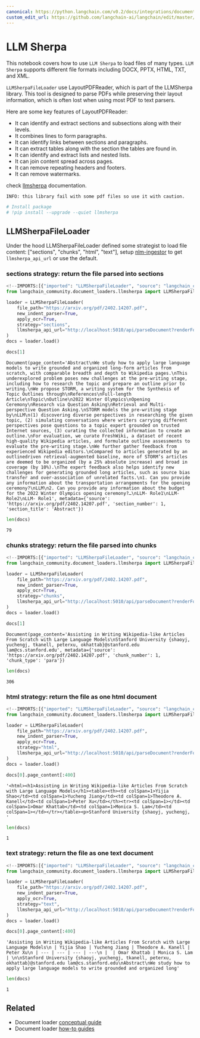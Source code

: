 ```yaml
---
canonical: https://python.langchain.com/v0.2/docs/integrations/document_loaders/llmsherpa/
custom_edit_url: https://github.com/langchain-ai/langchain/edit/master/docs/docs/integrations/document_loaders/llmsherpa.ipynb
---
```


# LLM Sherpa

This notebook covers how to use `LLM Sherpa` to load files of many types. `LLM Sherpa` supports different file formats including DOCX, PPTX, HTML, TXT, and XML.

`LLMSherpaFileLoader` use LayoutPDFReader, which is part of the LLMSherpa library. This tool is designed to parse PDFs while preserving their layout information, which is often lost when using most PDF to text parsers.

Here are some key features of LayoutPDFReader:

* It can identify and extract sections and subsections along with their levels.
* It combines lines to form paragraphs.
* It can identify links between sections and paragraphs.
* It can extract tables along with the section the tables are found in.
* It can identify and extract lists and nested lists.
* It can join content spread across pages.
* It can remove repeating headers and footers.
* It can remove watermarks.

check [llmsherpa](https://llmsherpa.readthedocs.io/en/latest/) documentation.

`INFO: this library fail with some pdf files so use it with caution.`


```python
# Install package
# !pip install --upgrade --quiet llmsherpa
```

## LLMSherpaFileLoader

Under the hood LLMSherpaFileLoader defined some strategist to load file content: ["sections", "chunks", "html", "text"], setup [nlm-ingestor](https://github.com/nlmatics/nlm-ingestor) to get `llmsherpa_api_url` or use the default.

### sections strategy: return the file parsed into sections


```python
<!--IMPORTS:[{"imported": "LLMSherpaFileLoader", "source": "langchain_community.document_loaders.llmsherpa", "docs": "https://api.python.langchain.com/en/latest/document_loaders/langchain_community.document_loaders.llmsherpa.LLMSherpaFileLoader.html", "title": "LLM Sherpa"}]-->
from langchain_community.document_loaders.llmsherpa import LLMSherpaFileLoader

loader = LLMSherpaFileLoader(
    file_path="https://arxiv.org/pdf/2402.14207.pdf",
    new_indent_parser=True,
    apply_ocr=True,
    strategy="sections",
    llmsherpa_api_url="http://localhost:5010/api/parseDocument?renderFormat=all",
)
docs = loader.load()
```


```python
docs[1]
```



```output
Document(page_content='Abstract\nWe study how to apply large language models to write grounded and organized long-form articles from scratch, with comparable breadth and depth to Wikipedia pages.\nThis underexplored problem poses new challenges at the pre-writing stage, including how to research the topic and prepare an outline prior to writing.\nWe propose STORM, a writing system for the Synthesis of Topic Outlines through\nReferences\nFull-length Article\nTopic\nOutline\n2022 Winter Olympics\nOpening Ceremony\nResearch via Question Asking\nRetrieval and Multi-perspective Question Asking.\nSTORM models the pre-writing stage by\nLLM\n(1) discovering diverse perspectives in researching the given topic, (2) simulating conversations where writers carrying different perspectives pose questions to a topic expert grounded on trusted Internet sources, (3) curating the collected information to create an outline.\nFor evaluation, we curate FreshWiki, a dataset of recent high-quality Wikipedia articles, and formulate outline assessments to evaluate the pre-writing stage.\nWe further gather feedback from experienced Wikipedia editors.\nCompared to articles generated by an outlinedriven retrieval-augmented baseline, more of STORM’s articles are deemed to be organized (by a 25% absolute increase) and broad in coverage (by 10%).\nThe expert feedback also helps identify new challenges for generating grounded long articles, such as source bias transfer and over-association of unrelated facts.\n1. Can you provide any information about the transportation arrangements for the opening ceremony?\nLLM\n2. Can you provide any information about the budget for the 2022 Winter Olympics opening ceremony?…\nLLM- Role1\nLLM- Role2\nLLM- Role1', metadata={'source': 'https://arxiv.org/pdf/2402.14207.pdf', 'section_number': 1, 'section_title': 'Abstract'})
```



```python
len(docs)
```



```output
79
```


### chunks strategy: return the file parsed into chunks


```python
<!--IMPORTS:[{"imported": "LLMSherpaFileLoader", "source": "langchain_community.document_loaders.llmsherpa", "docs": "https://api.python.langchain.com/en/latest/document_loaders/langchain_community.document_loaders.llmsherpa.LLMSherpaFileLoader.html", "title": "LLM Sherpa"}]-->
from langchain_community.document_loaders.llmsherpa import LLMSherpaFileLoader

loader = LLMSherpaFileLoader(
    file_path="https://arxiv.org/pdf/2402.14207.pdf",
    new_indent_parser=True,
    apply_ocr=True,
    strategy="chunks",
    llmsherpa_api_url="http://localhost:5010/api/parseDocument?renderFormat=all",
)
docs = loader.load()
```


```python
docs[1]
```



```output
Document(page_content='Assisting in Writing Wikipedia-like Articles From Scratch with Large Language Models\nStanford University {shaoyj, yuchengj, tkanell, peterxu, okhattab}@stanford.edu lam@cs.stanford.edu', metadata={'source': 'https://arxiv.org/pdf/2402.14207.pdf', 'chunk_number': 1, 'chunk_type': 'para'})
```



```python
len(docs)
```



```output
306
```


### html strategy: return the file as one html document


```python
<!--IMPORTS:[{"imported": "LLMSherpaFileLoader", "source": "langchain_community.document_loaders.llmsherpa", "docs": "https://api.python.langchain.com/en/latest/document_loaders/langchain_community.document_loaders.llmsherpa.LLMSherpaFileLoader.html", "title": "LLM Sherpa"}]-->
from langchain_community.document_loaders.llmsherpa import LLMSherpaFileLoader

loader = LLMSherpaFileLoader(
    file_path="https://arxiv.org/pdf/2402.14207.pdf",
    new_indent_parser=True,
    apply_ocr=True,
    strategy="html",
    llmsherpa_api_url="http://localhost:5010/api/parseDocument?renderFormat=all",
)
docs = loader.load()
```


```python
docs[0].page_content[:400]
```



```output
'<html><h1>Assisting in Writing Wikipedia-like Articles From Scratch with Large Language Models</h1><table><th><td colSpan=1>Yijia Shao</td><td colSpan=1>Yucheng Jiang</td><td colSpan=1>Theodore A. Kanell</td><td colSpan=1>Peter Xu</td></th><tr><td colSpan=1></td><td colSpan=1>Omar Khattab</td><td colSpan=1>Monica S. Lam</td><td colSpan=1></td></tr></table><p>Stanford University {shaoyj, yuchengj, '
```



```python
len(docs)
```



```output
1
```


### text strategy: return the file as one text document


```python
<!--IMPORTS:[{"imported": "LLMSherpaFileLoader", "source": "langchain_community.document_loaders.llmsherpa", "docs": "https://api.python.langchain.com/en/latest/document_loaders/langchain_community.document_loaders.llmsherpa.LLMSherpaFileLoader.html", "title": "LLM Sherpa"}]-->
from langchain_community.document_loaders.llmsherpa import LLMSherpaFileLoader

loader = LLMSherpaFileLoader(
    file_path="https://arxiv.org/pdf/2402.14207.pdf",
    new_indent_parser=True,
    apply_ocr=True,
    strategy="text",
    llmsherpa_api_url="http://localhost:5010/api/parseDocument?renderFormat=all",
)
docs = loader.load()
```


```python
docs[0].page_content[:400]
```



```output
'Assisting in Writing Wikipedia-like Articles From Scratch with Large Language Models\n | Yijia Shao | Yucheng Jiang | Theodore A. Kanell | Peter Xu\n | --- | --- | --- | ---\n |  | Omar Khattab | Monica S. Lam | \n\nStanford University {shaoyj, yuchengj, tkanell, peterxu, okhattab}@stanford.edu lam@cs.stanford.edu\nAbstract\nWe study how to apply large language models to write grounded and organized long'
```



```python
len(docs)
```



```output
1
```



## Related

- Document loader [conceptual guide](/docs/concepts/#document-loaders)
- Document loader [how-to guides](/docs/how_to/#document-loaders)